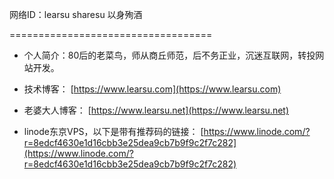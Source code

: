 
网络ID：learsu sharesu 以身殉酒

===================================


* 个人简介：80后的老菜鸟，师从商丘师范，后不务正业，沉迷互联网，转投网站开发。

* 技术博客： [https://www.learsu.com](https://www.learsu.com)

* 老婆大人博客： [https://www.learsu.net](https://www.learsu.net)

* linode东京VPS，以下是带有推荐码的链接： [https://www.linode.com/?r=8edcf4630e1d16cbb3e25dea9cb7b9f9c2f7c282](https://www.linode.com/?r=8edcf4630e1d16cbb3e25dea9cb7b9f9c2f7c282)
